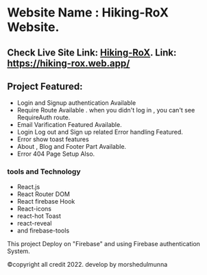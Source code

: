 # Website Name : Hiking-RoX Website.
## Check Live Site Link:  [Hiking-RoX](https://hiking-rox.web.app/).  Link: https://hiking-rox.web.app/

## Project Featured:
- Login and Signup authentication Available
- Require Route Available . when you didn't log in , you can't see RequireAuth route. 
- Email Varification Featured Available. 
- Login Log out and Sign up related Error handling Featured.
- Error show toast features
- About , Blog and Footer Part Available.
- Error 404 Page Setup Also. 

### tools and Technology
- React.js 
- React Router DOM
- React firebase Hook
- React-icons
- react-hot Toast
- react-reveal
- and firebase-tools

This project Deploy on "Firebase" and using Firebase authentication System.


©copyright all credit 2022. develop by morshedulmunna
